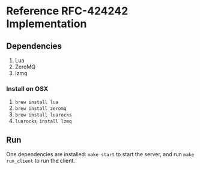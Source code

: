# Reference RFC-424242 Implementation

## Dependencies

1. Lua
2. ZeroMQ
3. lzmq

### Install on OSX

1. `brew install lua`
2. `brew install zeromq`
3. `brew install luarocks`
4. `luarocks install lzmq`

## Run

One dependencies are installed: `make start` to start the server, and run `make run_client` to run the client.
